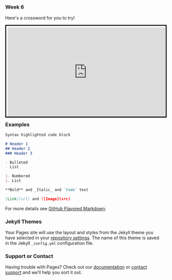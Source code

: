 <style>
  .wrapper {
    position: relative;
    padding-bottom: 56.25%; /* 16:9 */
    height: 0;
  }
  .wrapper iframe {
    position: absolute;
    top: 0;
    left: 0;
    width: 100%;
    height: 100%;
  }
  footer {
    display: none !important;
  }
  main {
    max-width: 128rem !important;
  }

  .project-tagline {
    max-width: 42rem;
    margin: auto;
  }

  .btn {
    display: none !important;
  }
</style>


### Week 6

Here's a crossword for you to try!
<div class="wrapper">
<iframe width="100%" height="100%" style="background-color:white; padding:5px 0px 0 5px; border:3px solid black; margin:auto; display:block" frameborder="0" src="https://crosswordlabs.com/embed/ballet27"></iframe></div>


### Examples
```markdown
Syntax highlighted code block

# Header 1
## Header 2
### Header 3

- Bulleted
- List

1. Numbered
2. List

**Bold** and _Italic_ and `Code` text

[Link](url) and ![Image](src)
```

For more details see [GitHub Flavored Markdown](https://guides.github.com/features/mastering-markdown/).

### Jekyll Themes

Your Pages site will use the layout and styles from the Jekyll theme you have selected in your [repository settings](https://github.com/talltechdude/puzzle/settings/pages). The name of this theme is saved in the Jekyll `_config.yml` configuration file.

### Support or Contact

Having trouble with Pages? Check out our [documentation](https://docs.github.com/categories/github-pages-basics/) or [contact support](https://support.github.com/contact) and we’ll help you sort it out.

